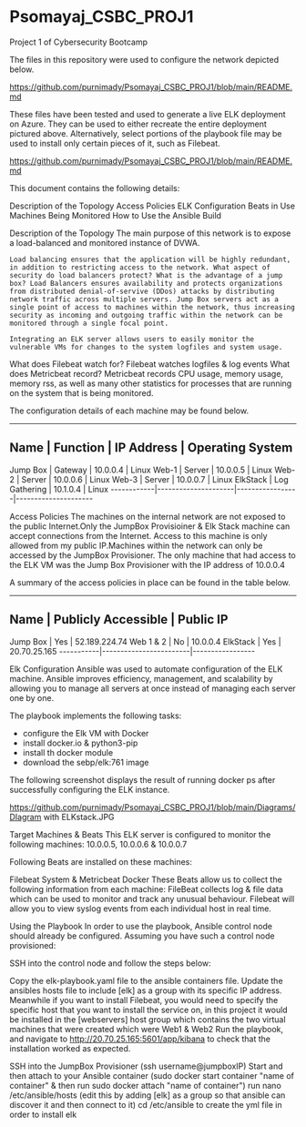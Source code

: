 # Psomayaj_CSBC_PROJ1
Project 1 of Cybersecurity Bootcamp


The files in this repository were used to configure the network depicted below.

https://github.com/purnimady/Psomayaj_CSBC_PROJ1/blob/main/README.md

These files have been tested and used to generate a live ELK deployment on Azure. They can be used to either recreate the entire deployment pictured above. Alternatively, select portions of the playbook file may be used to install only certain pieces of it, such as Filebeat.

https://github.com/purnimady/Psomayaj_CSBC_PROJ1/blob/main/README.md

This document contains the following details:

Description of the Topology
Access Policies
ELK Configuration
Beats in Use
Machines Being Monitored
How to Use the Ansible Build


Description of the Topology
    The main purpose of this network is to expose a load-balanced and monitored instance of DVWA.

    Load balancing ensures that the application will be highly redundant, in addition to restricting access to the network. What aspect of security do load balancers protect? What is the advantage of a jump box? Load Balancers ensures availability and protects organizations from distributed denial-of-servive (DDos) attacks by distributing network traffic across multiple servers. Jump Box servers act as a single point of access to machines within the network, thus increasing security as incoming and outgoing traffic within the network can be monitored through a single focal point.

    Integrating an ELK server allows users to easily monitor the vulnerable VMs for changes to the system logfiles and system usage.

What does Filebeat watch for? 
    Filebeat watches logfiles & log events
What does Metricbeat record? 
    Metricbeat records CPU usage, memory usage, memory rss, as well as many other statistics for processes that are running on the system that is being monitored.

The configuration details of each machine may be found below.

------------------------------------------------------------------------
Name	    |     Function	      |   IP Address	|   Operating System
------------------------------------------------------------------------
Jump Box	|   Gateway	          |  10.0.0.4	    |   Linux
Web-1	    |   Server	          |  10.0.0.5	    |   Linux
Web-2	    |   Server	          |  10.0.0.6	    |   Linux
Web-3       |   Server            |  10.0.0.7       |   Linux
ElkStack    |   Log Gathering	  |  10.1.0.4	    |   Linux
------------|---------------------|-----------------|---------------------

Access Policies
    The machines on the internal network are not exposed to the public Internet.Only the JumpBox Provisioiner & Elk Stack machine can accept connections from the Internet. Access to this machine is only allowed from my public IP.Machines within the network can only be accessed by the JumpBox Provisioner. The only machine that had access to the ELK VM was the Jump Box Provisioner with the IP address of 10.0.0.4

A summary of the access policies in place can be found in the table below.

-----------------------------------------------------
Name	   |    Publicly Accessible	|   Public IP
-----------------------------------------------------
Jump Box   |    Yes	                |   52.189.224.74
Web 1 & 2  |    No	                |   10.0.0.4
ElkStack   |    Yes	                |   20.70.25.165
-----------|------------------------|-----------------

Elk Configuration
    Ansible was used to automate configuration of the ELK machine. Ansible improves efficiency, management, and scalability by allowing you to manage all servers at once instead of managing each server one by one.

The playbook implements the following tasks:

- configure the Elk VM with Docker
- install docker.io & python3-pip
- install th docker module
- download the sebp/elk:761 image

The following screenshot displays the result of running docker ps after successfully configuring the ELK instance.

https://github.com/purnimady/Psomayaj_CSBC_PROJ1/blob/main/Diagrams/DIagram with ELKstack.JPG

Target Machines & Beats
    This ELK server is configured to monitor the following machines:
    10.0.0.5, 10.0.0.6 & 10.0.0.7

Following Beats are installed on these machines:

Filebeat System & Metricbeat Docker
    These Beats allow us to collect the following information from each machine: FileBeat collects log & file data which can be used to monitor and track any unusual behaviour. Filebeat will allow you to view syslog events from each individual host in real time.

Using the Playbook
    In order to use the playbook, Ansible control node should already be configured. Assuming you have such a control node provisioned:

SSH into the control node and follow the steps below:

Copy the elk-playbook.yaml file to the ansible containers file.
Update the ansibles hosts file to include [elk] as a group with its specific IP address. Meanwhile if you want to install Filebeat, you would need to specify the specific host that you want to install the service on, in this project it would be installed in the [webservers] host group which contains the two virtual machines that were created which were Web1 & Web2
Run the playbook, and navigate to http://20.70.25.165:5601/app/kibana to check that the installation worked as expected.


SSH into the JumpBox Provisioner (ssh username@jumpboxIP)
Start and then attach to your Ansible container (sudo docker start container "name of container" & then run sudo docker attach "name of container")
run nano /etc/ansible/hosts (edit this by adding [elk] as a group so that ansible can discover it and then connect to it)
cd /etc/ansible to create the yml file in order to install elk
